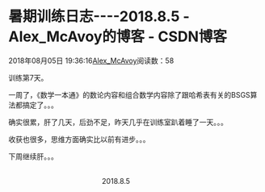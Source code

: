 # 暑期训练日志----2018.8.5 - Alex_McAvoy的博客 - CSDN博客





2018年08月05日 19:36:16[Alex_McAvoy](https://me.csdn.net/u011815404)阅读数：58








训练第7天。

一周了，《数学一本通》的数论内容和组合数学内容除了跟哈希表有关的BSGS算法都搞定了。。。

确实很累，肝了几天，后劲不足，昨天几乎在训练室趴着睡了一天。。。

收获也很多，思维方面确实比以前有进步。。。

下周继续肝。。。

                                                                                                                                                                               2018.8.5



